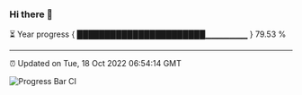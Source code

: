 ### Hi there 👋

⏳ Year progress { ███████████████████████▁▁▁▁▁▁▁ } 79.53 %

---

⏰ Updated on Tue, 18 Oct 2022 06:54:14 GMT

![Progress Bar CI](https://github.com/liununu/liununu/workflows/Progress%20Bar%20CI/badge.svg)
